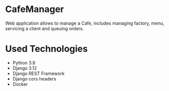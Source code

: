 # CafeManager
Web application allows to manage a Cafe, includes managing factory, menu, servicing a client and queuing orders.

# Used Technologies
- Python 3.8
- Django 3.12
- Django REST Framework
- Django cors headers
- Docker
